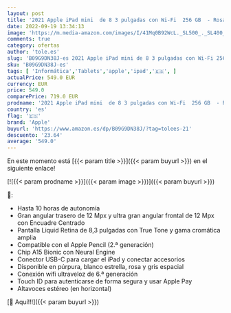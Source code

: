 ```yaml
---
layout: post
title: '2021 Apple iPad mini  de 8 3 pulgadas con Wi-Fi  256 GB  - Rosa  6.ª generación '
date: 2022-09-19 13:34:13
image: 'https://m.media-amazon.com/images/I/41Mq0B92WcL._SL500_._SL400_.jpg'
comments: true
category: ofertas
author: 'tole.es'
slug: 'B09G9DN38J-es 2021 Apple iPad mini de 8 3 pulgadas con Wi-Fi 256 GB -...'
sku: 'B09G9DN38J-es'
tags: [ 'Informática','Tablets','apple','ipad','🇪🇸', ]
actualPrice: 549.0 EUR
currency: EUR
price: 549.0
comparePrice: 719.0 EUR
prodname: '2021 Apple iPad mini  de 8 3 pulgadas con Wi-Fi  256 GB  - Rosa  6.ª generación '
country: 'es'
flag: '🇪🇸'
brand: 'Apple'
buyurl: 'https://www.amazon.es/dp/B09G9DN38J/?tag=tolees-21'
descuento: '23.64'
average: '549.0'
---
```


En este momento está [{{< param title >}}]({{< param buyurl >}}) en el siguiente enlace!

[![{{< param prodname >}}]({{< param image >}})]({{< param buyurl >}})

🔎:

- Hasta 10 horas de autonomía
- Gran angular trasero de 12 Mpx y ultra gran angular frontal de 12 Mpx con Encuadre Centrado
- Pantalla Liquid Retina de 8,3 pulgadas con True Tone y gama cromática amplia
- Compatible con el Apple Pencil (2.ª generación)
- Chip A15 Bionic con Neural Engine
- Conector USB-C para cargar el iPad y conectar accesorios
- Disponible en púrpura, blanco estrella, rosa y gris espacial
- Conexión wifi ultraveloz de 6.ª generación
- Touch ID para autenticarse de forma segura y usar Apple Pay
- Altavoces estéreo (en horizontal)

[🛒 Aquí!!!]({{< param buyurl >}})
